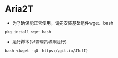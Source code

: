 # Aria2T

* 为了确保能正常使用，请先安装基础组件wget、bash

```
pkg install wget bash
```

* 运行脚本(以管理员权限运行)

```
bash <(wget -qO- https://git.io/JTcfI)
```
